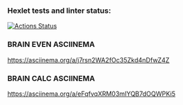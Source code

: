 ### Hexlet tests and linter status:
[![Actions Status](https://github.com/Myotraykt/frontend-project-44/actions/workflows/hexlet-check.yml/badge.svg)](https://github.com/Myotraykt/frontend-project-44/actions)

### BRAIN EVEN ASCIINEMA
https://asciinema.org/a/j7rsn2WA2fOc35Zkd4nDfwZ4Z

### BRAIN CALC ASCIINEMA
https://asciinema.org/a/eFqfvqXRM03mIYQB7dOQWPKi5